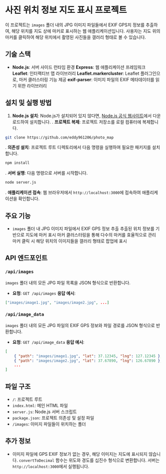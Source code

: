 # 사진 위치 정보 지도 표시 프로젝트

이 프로젝트는 `images` 폴더 내의 JPG 이미지 파일들에서 EXIF GPS치 정보를 추출하여, 해당 위치를 지도 상에 마커로 표시하는 웹 애플리케이션입니다. 사용자는 지도 위의 마커를 클릭하여 해당 위치에서 촬영된 사진들을 갤러리 형태로 볼 수 있습니다.
## 기술 스택
-   **Node.js**: 서버 사이드 런타임 환경
   **Express**: 웹 애플리케이션 프레임워크
   **Leaflet**: 인터랙티브 맵 라이브러리
   **Leaflet.markercluster**: Leaflet 플러그인으로, 마커 클러스터링 기능 제공
   **exif-parser**: 이미지 파일의 EXIF 메타데이터를 읽기 위한 라이브러리
## 설치 및 실행 방법
1.  **Node.js 설치**: Node.js가 설치되어 있지 않다면, [Node.js 공식 웹사이트](https://nodejs.org/)에서 다운로드하여 설치합니다.
.  **프로젝트 복제**: 프로젝트 저장소를 로컬 컴퓨터에 복제합니다.
   ```bash
   git clone https://github.com/eddy961206/photo_map
   ```
.  **의존성 설치**: 프로젝트 루트 디렉토리에서 다음 명령을 실행하여 필요한 패키지를 설치합니다.
   ```bash
   npm install
   ```
.  **서버 실행**: 다음 명령으로 서버를 시작합니다.
   ```bash
   node server.js
   ```
.  **애플리케이션 접속**: 웹 브라우저에서 `http://localhost:3000`에 접속하여 애플리케이션을 확인합니다.
## 주요 기능
-   `images` 폴더 내 JPG 이미지 파일에서 EXIF GPS 정보 추출
   추출된 위치 정보를 기반으로 지도에 마커 표시
   마커 클러스터링을 통해 다수의 마커를 효율적으로 관리
   마커 클릭 시 해당 위치의 이미지들을 갤러리 형태로 팝업에 표시
## API 엔드포인트
### `/api/images`
`images` 폴더 내의 모든 JPG 파일 목록을 JSON 형식으로 반환합니다.
-   **요청**: `GET /api/images`
   **응답 예시**:
   ```json
   ["images/image1.jpg", "images/image2.jpg", ...]
   ```
### `/api/image_data`
`images` 폴더 내의 모든 JPG 파일의 EXIF GPS 정보와 파일 경로를 JSON 형식으로 반환합니다.
-   **요청**: `GET /api/image_data`
   **응답 예시**:
   ```json
   [
       { "path": "images/image1.jpg", "lat": 37.12345, "lng": 127.12345 },
       { "path": "images/image2.jpg", "lat": 37.67890, "lng": 126.67890 },
       ...
   ]
   ```
## 파일 구조
-   `/`: 프로젝트 루트
   -   `index.html`: 메인 HTML 파일
   -   `server.js`: Node.js 서버 스크립트
   -   `package.json`: 프로젝트 의존성 및 설정 파일
   -   `/images`: 이미지 파일들이 위치하는 폴더
## 추가 정보
-   이미지 파일에 GPS EXIF 정보가 없는 경우, 해당 이미지는 지도에 표시되지 않습니다.
   `convertToDecimal` 함수는 위도와 경도를 십진수 형식으로 변환합니다.
   서버는 `http://localhost:3000`에서 실행됩니다.